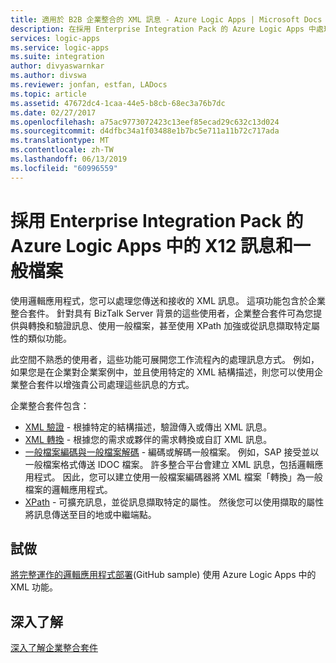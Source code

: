 ```yaml
---
title: 適用於 B2B 企業整合的 XML 訊息 - Azure Logic Apps | Microsoft Docs
description: 在採用 Enterprise Integration Pack 的 Azure Logic Apps 中處理、驗證、轉換及擴充適用於 B2B 解決方案的 XML 訊息
services: logic-apps
ms.service: logic-apps
ms.suite: integration
author: divyaswarnkar
ms.author: divswa
ms.reviewer: jonfan, estfan, LADocs
ms.topic: article
ms.assetid: 47672dc4-1caa-44e5-b8cb-68ec3a76b7dc
ms.date: 02/27/2017
ms.openlocfilehash: a75ac9773072423c13eef85ecad29c632c13d024
ms.sourcegitcommit: d4dfbc34a1f03488e1b7bc5e711a11b72c717ada
ms.translationtype: MT
ms.contentlocale: zh-TW
ms.lasthandoff: 06/13/2019
ms.locfileid: "60996559"
---
```

# <a name="xml-messages-and-flat-files-in-azure-logic-apps-with-enterprise-integration-pack"></a>採用 Enterprise Integration Pack 的 Azure Logic Apps 中的 X12 訊息和一般檔案

使用邏輯應用程式，您可以處理您傳送和接收的 XML 訊息。 這項功能包含於企業整合套件。 針對具有 BizTalk Server 背景的這些使用者，企業整合套件可為您提供與轉換和驗證訊息、使用一般檔案，甚至使用 XPath 加強或從訊息擷取特定屬性的類似功能。 

此空間不熟悉的使用者，這些功能可展開您工作流程內的處理訊息方式。 例如，如果您是在企業對企業案例中，並且使用特定的 XML 結構描述，則您可以使用企業整合套件以增強貴公司處理這些訊息的方式。 

企業整合套件包含： 

* [XML 驗證](logic-apps-enterprise-integration-xml-validation.md "了解 XML 訊息驗證") - 根據特定的結構描述，驗證傳入或傳出 XML 訊息。
* [XML 轉換](../logic-apps/logic-apps-enterprise-integration-transform.md "了解 XML 訊息轉換和對應") - 根據您的需求或夥伴的需求轉換或自訂 XML 訊息。
* [一般檔案編碼與一般檔案解碼](logic-apps-enterprise-integration-flatfile.md "了解一般檔案編碼/解碼") - 編碼或解碼一般檔案。 例如，SAP 接受並以一般檔案格式傳送 IDOC 檔案。 許多整合平台會建立 XML 訊息，包括邏輯應用程式。 因此，您可以建立使用一般檔案編碼器將 XML 檔案「轉換」為一般檔案的邏輯應用程式。 
* [XPath](https://msdn.microsoft.com/library/mt643789.aspx) - 可擴充訊息，並從訊息擷取特定的屬性。 然後您可以使用擷取的屬性將訊息傳送至目的地或中繼端點。

## <a name="try-it-out"></a>試做
[將完整運作的邏輯應用程式部署](https://github.com/Azure/azure-quickstart-templates/tree/master/201-logic-app-veter-pipeline)(GitHub sample) 使用 Azure Logic Apps 中的 XML 功能。

## <a name="learn-more"></a>深入了解
[深入了解企業整合套件](../logic-apps/logic-apps-enterprise-integration-overview.md "了解企業整合套件")
